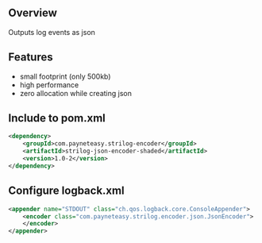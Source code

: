 ## Overview

Outputs log events as json

## Features

* small footprint (only 500kb)
* high performance
* zero allocation while creating json

## Include to pom.xml

```xml
<dependency>
    <groupId>com.payneteasy.strilog-encoder</groupId>
    <artifactId>strilog-json-encoder-shaded</artifactId>
    <version>1.0-2</version>
</dependency>
```

## Configure logback.xml

```xml
<appender name="STDOUT" class="ch.qos.logback.core.ConsoleAppender">
    <encoder class="com.payneteasy.strilog.encoder.json.JsonEncoder">
    </encoder>
</appender>
```
